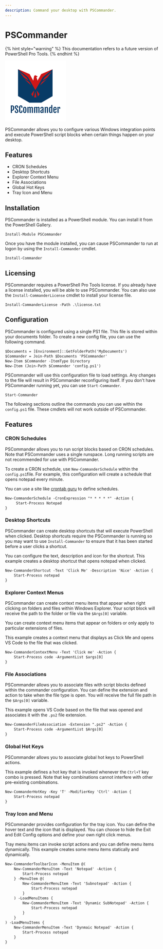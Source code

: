 ```yaml
---
description: Command your desktop with PSCommander.
---
```


# PSCommander

{% hint style="warning" %}
This documentation refers to a future version of PowerShell Pro Tools. 
{% endhint %}

![](../.gitbook/assets/4a9c6a24400e45aea31c30b7b1f2bdf8.png)

PSCommander allows you to configure various Windows integration points and execute PowerShell script blocks when certain things happen on your desktop. 

## Features

* CRON Schedules 
* Desktop Shortcuts
* Explorer Context Menu 
* File Associations 
* Global Hot Keys 
* Tray Icon and Menu

## Installation 

PSCommander is installed as a PowerShell module. You can install it from the PowerShell Gallery. 

```text
Install-Module PSCommander
```

Once you have the module installed, you can cause PSCommander to run at logon by using the `Install-Commander` cmdlet.

```text
Install-Commander
```

## Licensing 

PSCommander requires a PowerShell Pro Tools license. If you already have a license installed, you will be able to use PSCommander. You can also use the `Install-CommanderLicense` cmdlet to install your license file. 

```text
Install-CommanderLicense -Path .\license.txt
```

## Configuration

PSCommander is configured using a single PS1 file. This file is stored within your documents folder. To create a new config file, you can use the following command. 

```text
$Documents = [Environment]::GetFolderPath('MyDocuments')
$Commander = Join-Path $Documents 'PSCommander'
New-Item $Commander -ItemType Directory 
New-Item (Join-Path $Commander 'config.ps1')
```

PSCommander will use this configuration file to load settings. Any changes to the file will result in PSCommander reconfiguring itself. If you don't have PSCommander running yet, you can use `Start-Commander`.

```text
Start-Commander 
```

The following sections outline the commands you can use within the `config.ps1` file. These cmdlets will not work outside of PSCommander. 

## Features 

### CRON Schedules 

PSCommander allows you to run script blocks based on CRON schedules. Note that PSCommander uses a single runspace. Long running scripts are not recommended for use with PSCommander. 

To create a CRON schedule, use `New-CommanderSchedule` within the `config.ps1`file. For example, this configuration will create a schedule that opens notepad every minute. 

You can use a site like [crontab guru](https://crontab.guru/) to define schedules.

```text
New-CommanderSchedule -CronExpression "* * * * *" -Action {
     Start-Process Notepad
}
```

### Desktop Shortcuts

PSCommander can create desktop shortcuts that will execute PowerShell when clicked. Desktop shortcuts require the PSCommander is running so you may want to use `Install-Commander` to ensure that it has been started before a user clicks a shortcut. 

You can configure the text, description and icon for the shortcut. This example creates a desktop shortcut that opens notepad when clicked. 

```text
New-CommanderShortcut -Text 'Click Me' -Description 'Nice' -Action {
    Start-Process notepad
}
```

### Explorer Context Menus 

PSCommander can create context menu items that appear when right clicking on folders and files within Windows Explorer. Your script block will receive the path to the folder or file via the `$Args[0]` variable. 

You can create context menu items that appear on folders or only apply to particular extensions of files. 

This example creates a context menu that displays as Click Me and opens VS Code to the file that was clicked.

```text
New-CommanderContextMenu -Text 'Click me' -Action {
    Start-Process code -ArgumentList $args[0]
}
```

### File Associations

PSCommander allows you to associate files with script blocks defined within the commander configuration. You can define the extension and action to take when the file type is open. You will receive the full file path in the `$Args[0]` variable. 

This example opens VS Code based on the file that was opened and associates it with the `.ps2` file extension. 

```text
New-CommanderFileAssociation -Extension ".ps2" -Action {
    Start-Process code -ArgumentList $Args[0]
}
```

### Global Hot Keys

PSCommander allows you to associate global hot keys to PowerShell actions. 

This example defines a hot key that is invoked whenever the `Ctrl+T` key combo is pressed. Note that key combinations cannot interfere with other pre-existing combinations. 

```text
New-CommanderHotKey -Key 'T' -ModifierKey 'Ctrl' -Action { 
    Start-Process notepad
}
```

### Tray Icon and Menu

PSCommander provides configuration for the tray icon. You can define the hover text and the icon that is displayed. You can choose to hide the Exit and Edit Config options and define your own right click menus. 

Tray menu items can invoke script actions and you can define menu items dynamically. This example creates some menu items statically and dynamically.

```text
New-CommanderToolbarIcon -MenuItem @(
    New-CommanderMenuItem -Text 'Notepad' -Action {
        Start-Process notepad
    } -MenuItem @(
        New-CommanderMenuItem -Text 'Subnotepad' -Action {
            Start-Process notepad
        }
    ) -LoadMenuItems {  
        New-CommanderMenuItem -Text 'Dynamic SubNotepad' -Action {
            Start-Process notepad
        }
    }
) -LoadMenuItems {
    New-CommanderMenuItem -Text 'Dynmaic Notepad' -Action {
        Start-Process notepad
    }
}
```

